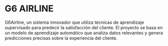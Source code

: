 # G6 AIRLINE
G6Airline, un sistema innovador que utiliza técnicas
de aprendizaje supervisado para predecir la satisfacción del cliente. El proyecto se basa en un modelo de aprendizaje
automático que analiza datos relevantes y genera predicciones precisas sobre la experiencia del cliente.
